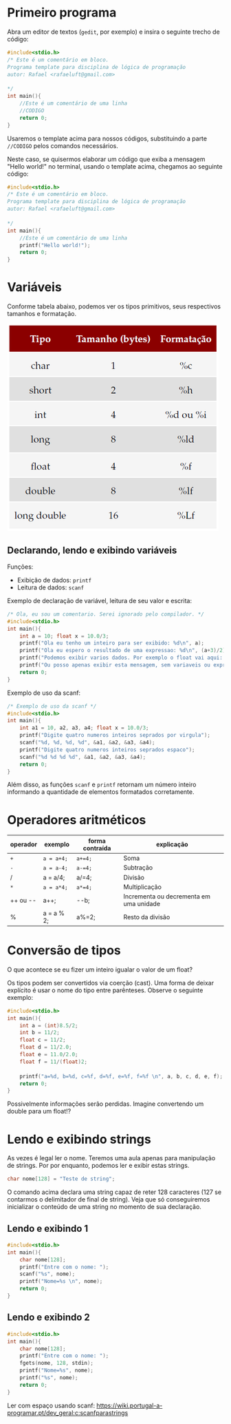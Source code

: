 # Primeiro programa

Abra um editor de textos (`gedit`, por exemplo) e insira o seguinte trecho de código:

```c
#include<stdio.h>
/* Este é um comentário em bloco. 
Programa template para disciplina de lógica de programação
autor: Rafael <rafaeluft@gmail.com>

*/
int main(){
    //Este é um comentário de uma linha
    //CODIGO
    return 0;
}

```

Usaremos o template acima para nossos códigos, substituindo a parte `//CODIGO` pelos comandos necessários.  

Neste caso, se quisermos elaborar um código que exiba a mensagem "Hello world!" no terminal, usando o template acima, chegamos ao seguinte código: 

```c
#include<stdio.h>
/* Este é um comentário em bloco. 
Programa template para disciplina de lógica de programação
autor: Rafael <rafaeluft@gmail.com>

*/
int main(){
    //Este é um comentário de uma linha
    printf("Hello world!");
    return 0;
}

```


# Variáveis
Conforme tabela abaixo, podemos ver os tipos primitivos, seus respectivos tamanhos e formatação.

![Tipos primitivos](./images/tipos-primitivos.png)

## Declarando, lendo e exibindo variáveis

Funções: 
* Exibição de dados: `printf` 
* Leitura de dados: `scanf`

Exemplo de declaração de variável, leitura de seu valor e escrita: 

```c
/* Ola, eu sou um comentario. Serei ignorado pelo compilador. */
#include<stdio.h>
int main(){ 
    int a = 10; float x = 10.0/3;
    printf("Ola eu tenho um inteiro para ser exibido: %d\n", a);
    printf("Ola eu espero o resultado de uma expressao: %d\n", (a+3)/2);
    printf("Podemos exibir varios dados. Por exemplo o float vai aqui: %f e o int aqui: %d\n", x, (a+3)*2);
    printf("Ou posso apenas exibir esta mensagem, sem variaveis ou expressoes.");
    return 0;
}
```

Exemplo de uso da scanf: 
```c
/* Exemplo de uso da scanf */
#include<stdio.h>
int main(){ 
    int a1 = 10, a2, a3, a4; float x = 10.0/3;
    printf("Digite quatro numeros inteiros seprados por virgula");
    scanf("%d, %d, %d, %d", &a1, &a2, &a3, &a4);
    printf("Digite quatro numeros inteiros seprados espaco");
    scanf("%d %d %d %d", &a1, &a2, &a3, &a4);
    return 0;
}
```
Além disso, as funções `scanf` e `printf` retornam um número inteiro informando a quantidade de elementos formatados corretamente. 

# Operadores aritméticos

operador | exemplo | forma contraída | explicação
------------ | -------------|------------ | -------------
`+` | `a = a+4;` | `a+=4;` | Soma 
`-` | `a = a-4;` | `a-=4;` | Subtração
/ | a = a/4; | a/=4; | Divisão
`*` | `a = a*4;` | `a*=4;` | Multiplicação
++ ou -- | a++; | --b;  | Incrementa ou decrementa em uma unidade
% | a = a % 2; | a%=2; | Resto da divisão 


# Conversão de tipos

O que acontece se eu fizer um inteiro igualar o valor de um float?

Os tipos podem ser convertidos via coerção (cast). Uma forma de deixar explícito é usar o nome do tipo entre parênteses. Observe o seguinte exemplo: 

```c
#include<stdio.h>
int main(){
    int a = (int)8.5/2; 
    int b = 11/2;
    float c = 11/2;
    float d = 11/2.0;
    float e = 11.0/2.0;
    float f = 11/(float)2;
    
    printf("a=%d, b=%d, c=%f, d=%f, e=%f, f=%f \n", a, b, c, d, e, f);
    return 0;
}
```
 Possivelmente informações serão perdidas. Imagine convertendo um double para um float!?

 # Lendo e exibindo strings

 As vezes é legal ler o nome. Teremos uma aula apenas para manipulação de strings. Por por enquanto, podemos ler e exibir estas strings. 

```c
char nome[128] = "Teste de string";
```

O comando acima declara uma string capaz de reter 128 caracteres (127 se contarmos o delimitador de final de string). Veja que só conseguiremos inicializar o conteúdo de uma string no momento de sua declaração. 

 ## Lendo e exibindo 1

```c
#include<stdio.h>
int main(){
    char nome[128];
    printf("Entre com o nome: ");
    scanf("%s", nome);
    printf("Nome=%s \n", nome);
    return 0;
}
```

 ## Lendo e exibindo 2

```c
#include<stdio.h>
int main(){
    char nome[128];
    printf("Entre com o nome: ");
    fgets(nome, 128, stdin);
    printf("Nome=%s", nome);
    printf("%s", nome);
    return 0;
}
```

Ler com espaço usando scanf: https://wiki.portugal-a-programar.pt/dev_geral:c:scanfparastrings 
